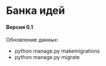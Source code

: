 # Банка идей
#### Версия 0.1

Обновление данных: 
* python manage.py makemigrations
* python manage.py migrate 
